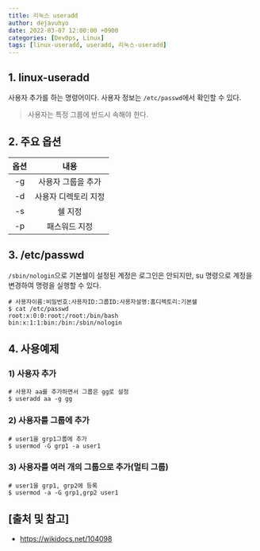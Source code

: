 ```yaml
---
title: 리눅스 useradd
author: dejavuhyo
date: 2022-03-07 12:00:00 +0900
categories: [DevOps, Linux]
tags: [linux-useradd, useradd, 리눅스-useradd]
---
```


## 1. linux-useradd
사용자 추가를 하는 명령어이다. 사용자 정보는 `/etc/passwd`에서 확인할 수 있다.

> 사용자는 특정 그룹에 반드시 속해야 한다.

## 2. 주요 옵션

| 옵션 | 내용 |
|:---:|:---:|
| -g | 사용자 그룹을 추가 |
| -d | 사용자 디렉토리 지정 |
| -s | 쉘 지정 |
| -p | 패스워드 지정 |

## 3. /etc/passwd
`/sbin/nologin`으로 기본쉘이 설정된 계정은 로그인은 안되지만, su 명령으로 계정을 변경하여 명령을 실행할 수 있다.

```shell
# 사용자이름:비밀번호:사용자ID:그룹ID:사용자설명:홈디렉토리:기본쉘
$ cat /etc/passwd
root:x:0:0:root:/root:/bin/bash
bin:x:1:1:bin:/bin:/sbin/nologin
```

## 4. 사용예제

### 1) 사용자 추가

```shell
# 사용자 aa를 추가하면서 그룹은 gg로 설정
$ useradd aa -g gg
```

### 2) 사용자를 그룹에 추가

```shell
# user1을 grp1그룹에 추가 
$ usermod -G grp1 -a user1
```

### 3) 사용자를 여러 개의 그룹으로 추가(멀티 그룹)

```shell
# user1을 grp1, grp2에 등록 
$ usermod -a -G grp1,grp2 user1
```

## [출처 및 참고]
* <https://wikidocs.net/104098>
